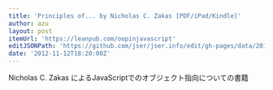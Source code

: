 ```yaml
---
title: 'Principles of... by Nicholas C. Zakas [PDF/iPad/Kindle]'
author: azu
layout: post
itemUrl: 'https://leanpub.com/oopinjavascript'
editJSONPath: 'https://github.com/jser/jser.info/edit/gh-pages/data/2012/11/index.json'
date: '2012-11-12T18:20:00Z'
---
```

Nicholas C. Zakas によるJavaScriptでのオブジェクト指向についての書籍
